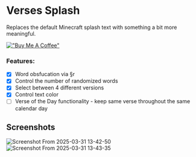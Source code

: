 # Verses Splash

Replaces the default Minecraft splash text with something a bit more meaningful.

[!["Buy Me A Coffee"](https://www.buymeacoffee.com/assets/img/custom_images/orange_img.png)](https://www.buymeacoffee.com/hbq2)

### Features:

- [X] Word obsfucation via §r
- [X] Control the number of randomized words
- [X] Select between 4 different versions
- [X] Control text color
- [ ] Verse of the Day functionality - keep same verse throughout the same calendar day

## Screenshots

![Screenshot From 2025-03-31 13-42-50](https://github.com/user-attachments/assets/973d9084-a6b4-4beb-bca1-639ed6a949f8)
![Screenshot From 2025-03-31 13-43-35](https://github.com/user-attachments/assets/5b0378a1-f06b-4576-8421-bada7c42eaf8)
